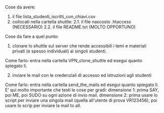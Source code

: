 Cose da avere:

1. il file lista_studenti_iscritti_con_chiavi.csv
2. collocati nella cartella shuttle:
   2.1. il file nascosto .htaccess   (NECESSARIO)
   2.2. il file README.txt (MOLTO OPPORTUNO)

Cose da fare a quel punto:
1. clonare lo shuttle sul server che rende accessibili i temi e materiali privati (e spesso individuali) ai singoli studenti.

  Come farlo: entra nella cartella VPN_clone_shuttle ed esegui quanto spiegato lì.

2. inviare le mail con le credenziali di accesso ed istruzioni agli studenti

  Come farlo: entra nella cartella send_the_mails ed esegui quanto spiegato lì.
  E' quì molto importante che testi le cose per gradi:
    dimensione 1: prima SAY, poi ME, poi SUDO su ogni azione di invio mail.
    dimensione 2: prima usare lo script per inviare una singola mail (quella all'utente di prova VR123456), poi usare lo scrip per inviare la mail to all.

